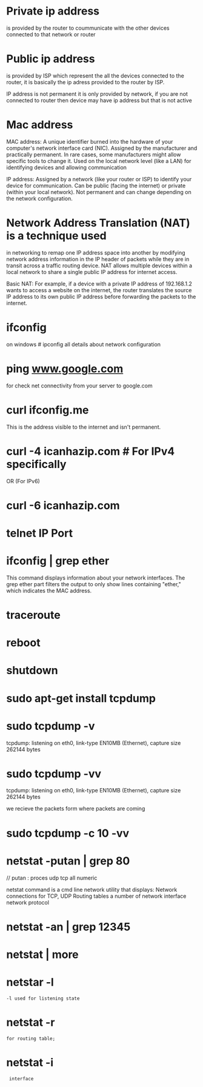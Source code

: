 # Private ip address 
is provided by the router to coummunicate with the other devices connected to that network or router

# Public ip address 
is provided by ISP which represent the all the devices connected to the router, it is basically the ip adress provided to the router by ISP.

IP address is not permanent it is only provided by network, if you are not connected to router then device may have ip address but that is not active

# Mac address
MAC address:
    A unique identifier burned into the hardware of your computer's network interface card (NIC).
    Assigned by the manufacturer and practically permanent. In rare cases, some manufacturers might allow specific tools to change it.
    Used on the local network level (like a LAN) for identifying devices and allowing communication


IP address:
    Assigned by a network (like your router or ISP) to identify your device for communication.
    Can be public (facing the internet) or private (within your local network).
    Not permanent and can change depending on the network configuration.


# Network Address Translation (NAT) is a technique used
 in networking to remap one IP address space into another by modifying network address information in the IP header of packets while they are in transit across a traffic routing device. NAT allows multiple devices within a local network to share a single public IP address for internet access.


Basic NAT: For example, if a device with a private IP address of 192.168.1.2 wants to access a website on the internet, the router translates the source IP address to its own public IP address before forwarding the packets to the internet.





# ifconfig 
on windows # ipconfig 
all details about network configuration

# ping www.google.com
for check net connectivity from your server to google.com


# curl ifconfig.me
   This is the address visible to the internet and isn't permanent.
# curl -4 icanhazip.com  # For IPv4 specifically
  OR (For IPv6)
# curl -6 icanhazip.com
<!-- How to check if  a IP:PORT is accessible and open or not -->
# telnet IP Port 


# ifconfig | grep ether 
This command displays information about your network interfaces. The grep ether part filters the output to only show lines containing "ether," which indicates the MAC address. 



<!-- How to check al hubs in network path to reach a website -->
# traceroute
# reboot
# shutdown


# sudo apt-get install tcpdump

# sudo tcpdump -v
tcpdump: listening on eth0, link-type EN10MB (Ethernet), capture size 262144 bytes

# sudo tcpdump -vv
tcpdump: listening on eth0, link-type EN10MB (Ethernet), capture size 262144 bytes

we recieve the packets form where packets are coming

# sudo tcpdump -c 10 -vv

<!-- How to check if port is open or not on our server and to identify no. of connection on a given port or IP -->
# netstat -putan | grep 80
 // putan : proces udp tcp all numeric

  netstat command is a cmd line network utility that displays: 
  Network connections for TCP, UDP 
  Routing tables
  a number of network interface network protocol


# netstat -an | grep 12345 


# netstat | more
# netstar -l 
    -l used for listening state

# netstat -r
    for routing table;

# netstat -i 
     interface














